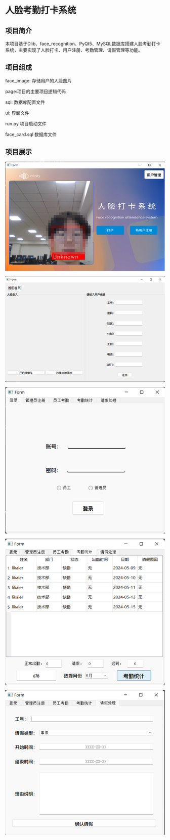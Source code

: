 # 人脸考勤打卡系统

## 项目简介

​	本项目基于Dlib、face_recognition、PyQt5、MySQL数据库搭建人脸考勤打卡系统，主要实现了人脸打卡、用户注册、考勤管理、请假管理等功能。

## 项目组成

face_image: 存储用户的人脸图片

page:项目的主要项目逻辑代码

sql: 数据库配置文件

ui: 界面文件

run.py 项目启动文件

face_card.sql 数据库文件

## 项目展示

![打卡界面](https://github.com/2111lidongyang/Face-recognition-attendance-system/blob/main/img/img.png)

![用户注册界面](https://github.com/2111lidongyang/Face-recognition-attendance-system/blob/main/img/img_1.png)

![管理员登录界面](https://github.com/2111lidongyang/Face-recognition-attendance-system/blob/main/img/img_2.png)

![考勤统计管理](https://github.com/2111lidongyang/Face-recognition-attendance-system/blob/main/img/img_3.png)

![请假管理](https://github.com/2111lidongyang/Face-recognition-attendance-system/blob/main/img/img_4.png)
